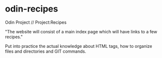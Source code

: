 # odin-recipes

Odin Project // Project:Recipes

"The website will consist of a main index page which will have links to
a few recipes."

Put into practice the actual knowledge about HTML tags, how to organize
files and directories and GIT commands.